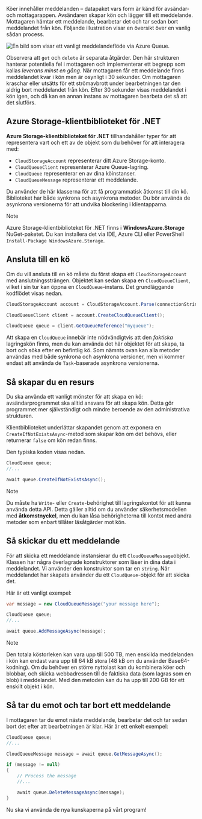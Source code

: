 Köer innehåller meddelanden – datapaket vars form är känd för avsändar- och mottagarappen. Avsändaren skapar kön och lägger till ett meddelande. Mottagaren hämtar ett meddelande, bearbetar det och tar sedan bort meddelandet från kön. Följande illustration visar en översikt över en vanlig sådan process.

![En bild som visar ett vanligt meddelandeflöde via Azure Queue.](../media/6-message-flow.png)

Observera att `get` och `delete` är separata åtgärder. Den här strukturen hanterar potentiella fel i mottagaren och implementerar ett begrepp som kallas _leverans minst en gång_. När mottagaren får ett meddelande finns meddelandet kvar i kön men är osynligt i 30 sekunder. Om mottagaren kraschar eller utsätts för ett strömavbrott under bearbetningen tar den aldrig bort meddelandet från kön. Efter 30 sekunder visas meddelandet i kön igen, och då kan en annan instans av mottagaren bearbeta det så att det slutförs.

## <a name="the-azure-storage-client-library-for-net"></a>Azure Storage-klientbiblioteket för .NET

**Azure Storage-klientbiblioteket för .NET** tillhandahåller typer för att representera vart och ett av de objekt som du behöver för att interagera med:

- `CloudStorageAccount` representerar ditt Azure Storage-konto.
- `CloudQueueClient` representerar Azure Queue-lagring.
- `CloudQueue` representerar en av dina köinstanser.
- `CloudQueueMessage` representerar ett meddelande.

Du använder de här klasserna för att få programmatisk åtkomst till din kö. Biblioteket har både synkrona och asynkrona metoder. Du bör använda de asynkrona versionerna för att undvika blockering i klientapparna.

> [!NOTE]
> Azure Storage-klientbiblioteket för .NET finns i **WindowsAzure.Storage** NuGet-paketet. Du kan installera det via IDE, Azure CLI eller PowerShell `Install-Package WindowsAzure.Storage`.

## <a name="how-to-connect-to-a-queue"></a>Ansluta till en kö

Om du vill ansluta till en kö måste du först skapa ett `CloudStorageAccount` med anslutningssträngen. Objektet kan sedan skapa en `CloudQueueClient`, vilket i sin tur kan öppna en `CloudQueue`-instans. Det grundläggande kodflödet visas nedan.

```csharp
CloudStorageAccount account = CloudStorageAccount.Parse(connectionString);

CloudQueueClient client = account.CreateCloudQueueClient();

CloudQueue queue = client.GetQueueReference("myqueue");
```

Att skapa en `CloudQueue` innebär inte nödvändigtvis att den _faktiska_ lagringskön finns, men du kan använda det här objektet för att skapa, ta bort och söka efter en befintlig kö. Som nämnts ovan kan alla metoder användas med både synkrona och asynkrona versioner, men vi kommer endast att använda de `Task`-baserade asynkrona versionerna.

## <a name="how-to-create-a-queue"></a>Så skapar du en resurs

Du ska använda ett vanligt mönster för att skapa en kö: avsändarprogrammet ska alltid ansvara för att skapa kön. Detta gör programmet mer självständigt och mindre beroende av den administrativa strukturen. 

Klientbiblioteket underlättar skapandet genom att exponera en `CreateIfNotExistsAsync`-metod som skapar kön om det behövs, eller returnerar `false` om kön redan finns. 

Den typiska koden visas nedan.

```csharp
CloudQueue queue;
//...

await queue.CreateIfNotExistsAsync();
```

> [!NOTE]
> Du måste ha `Write`- eller `Create`-behörighet till lagringskontot för att kunna använda detta API. Detta gäller alltid om du använder säkerhetsmodellen med **åtkomstnyckel**, men du kan låsa behörigheterna till kontot med andra metoder som enbart tillåter läsåtgärder mot kön.

## <a name="how-to-send-a-message"></a>Så skickar du ett meddelande

För att skicka ett meddelande instansierar du ett `CloudQueueMessage`objekt. Klassen har några överlagrade konstruktorer som läser in dina data i meddelandet. Vi använder den konstruktor som tar en `string`. När meddelandet har skapats använder du ett `CloudQueue`-objekt för att skicka det.

Här är ett vanligt exempel:

```csharp
var message = new CloudQueueMessage("your message here");

CloudQueue queue;
//...

await queue.AddMessageAsync(message);
```

> [!NOTE]
> Den totala köstorleken kan vara upp till 500 TB, men enskilda meddelanden i kön kan endast vara upp till 64 kB stora (48 kB om du använder Base64-kodning). Om du behöver en större nyttolast kan du kombinera köer och blobbar, och skicka webbadressen till de faktiska data (som lagras som en blob) i meddelandet. Med den metoden kan du ha upp till 200 GB för ett enskilt objekt i kön.

## <a name="how-to-receive-and-delete-a-message"></a>Så tar du emot och tar bort ett meddelande

I mottagaren tar du emot nästa meddelande, bearbetar det och tar sedan bort det efter att bearbetningen är klar. Här är ett enkelt exempel:

```C#
CloudQueue queue;
//...

CloudQueueMessage message = await queue.GetMessageAsync();

if (message != null)
{
    // Process the message
    //...

    await queue.DeleteMessageAsync(message);
}
```

Nu ska vi använda de nya kunskaperna på vårt program!